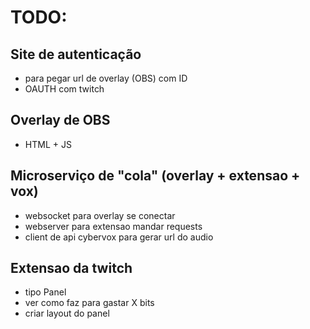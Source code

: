 # TODO:

## Site de autenticação

- para pegar url de overlay (OBS) com ID
- OAUTH com twitch

## Overlay de OBS

- HTML + JS

## Microserviço de "cola" (overlay + extensao + vox)

- websocket para overlay se conectar
- webserver para extensao mandar requests
- client de api cybervox para gerar url do audio

## Extensao da twitch

- tipo Panel
- ver como faz para gastar X bits
- criar layout do panel

